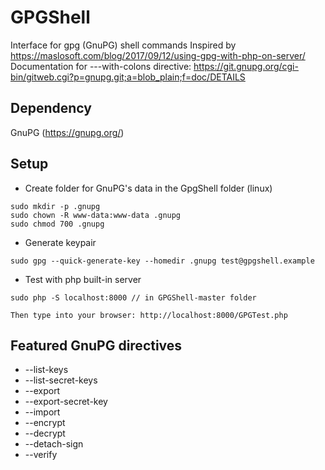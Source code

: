 # GPGShell
Interface for gpg (GnuPG) shell commands
Inspired by https://maslosoft.com/blog/2017/09/12/using-gpg-with-php-on-server/
Documentation for ---with-colons directive: https://git.gnupg.org/cgi-bin/gitweb.cgi?p=gnupg.git;a=blob_plain;f=doc/DETAILS

## Dependency 
GnuPG (https://gnupg.org/)
## Setup
- Create folder for GnuPG's data in the GpgShell folder (linux)
```
sudo mkdir -p .gnupg
sudo chown -R www-data:www-data .gnupg
sudo chmod 700 .gnupg
```
- Generate keypair
```
sudo gpg --quick-generate-key --homedir .gnupg test@gpgshell.example
```
- Test with php built-in server
```
sudo php -S localhost:8000 // in GPGShell-master folder

Then type into your browser: http://localhost:8000/GPGTest.php 
```
## Featured GnuPG directives
- --list-keys
- --list-secret-keys
- --export
- --export-secret-key
- --import
- --encrypt
- --decrypt
- --detach-sign
- --verify
